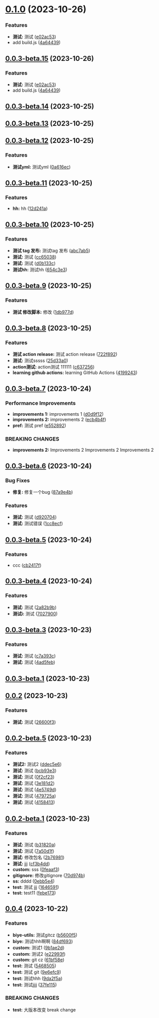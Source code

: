 # [0.1.0](https://github.com/biyejun/biyejun-utils/compare/v0.0.3-beta.14...v0.1.0) (2023-10-26)


### Features

* **测试:** 测试 ([e02ac53](https://github.com/biyejun/biyejun-utils/commit/e02ac5353956d0b3693c9fda4a708d5f42530439))
* add build.js ([4a64439](https://github.com/biyejun/biyejun-utils/commit/4a644396aeb97579992415e545eaff487550bdd0))



## [0.0.3-beta.15](https://github.com/biyejun/biyejun-utils/compare/v0.0.3-beta.14...v0.0.3-beta.15) (2023-10-26)


### Features

* **测试:** 测试 ([e02ac53](https://github.com/biyejun/biyejun-utils/commit/e02ac5353956d0b3693c9fda4a708d5f42530439))
* add build.js ([4a64439](https://github.com/biyejun/biyejun-utils/commit/4a644396aeb97579992415e545eaff487550bdd0))



## [0.0.3-beta.14](https://github.com/biyejun/biyejun-utils/compare/v0.0.3-beta.13...v0.0.3-beta.14) (2023-10-25)



## [0.0.3-beta.13](https://github.com/biyejun/biyejun-utils/compare/v0.0.3-beta.12...v0.0.3-beta.13) (2023-10-25)



## [0.0.3-beta.12](https://github.com/biyejun/biyejun-utils/compare/v0.0.3-beta.11...v0.0.3-beta.12) (2023-10-25)


### Features

* **测试yml:** 测试yml ([0a616ec](https://github.com/biyejun/biyejun-utils/commit/0a616eca7d22db91cb9046baa6c3efe28825d67b))



## [0.0.3-beta.11](https://github.com/biyejun/biyejun-utils/compare/v0.0.3-beta.10...v0.0.3-beta.11) (2023-10-25)


### Features

* **hh:** hh ([12d241a](https://github.com/biyejun/biyejun-utils/commit/12d241a54d518925df32087c6b80e1d7a4e1ebfc))



## [0.0.3-beta.10](https://github.com/biyejun/biyejun-utils/compare/v0.0.3-beta.9...v0.0.3-beta.10) (2023-10-25)


### Features

* **测试 tag 发布:** 测试tag 发布 ([abc7ab5](https://github.com/biyejun/biyejun-utils/commit/abc7ab58137cede84056994b107da12bd7ca947c))
* **测试:** 测试 ([cc65038](https://github.com/biyejun/biyejun-utils/commit/cc65038cd5ca9a67657b9a91d218234d0d3f52da))
* **测试:** 测试 ([d0b133c](https://github.com/biyejun/biyejun-utils/commit/d0b133cf277ba4717a76bb75f1e646870aa87210))
* **测试hh:** 测试hh ([654c3e3](https://github.com/biyejun/biyejun-utils/commit/654c3e3d7a6b0200ad5c55855ca4723445368f13))



## [0.0.3-beta.9](https://github.com/biyejun/biyejun-utils/compare/v0.0.3-beta.8...v0.0.3-beta.9) (2023-10-25)


### Features

* **测试 修改脚本:** 修改 ([1db977d](https://github.com/biyejun/biyejun-utils/commit/1db977d0a71cde6a0acfda7ae35629224264a9d4))



## [0.0.3-beta.8](https://github.com/biyejun/biyejun-utils/compare/v0.0.3-beta.7...v0.0.3-beta.8) (2023-10-25)


### Features

* **测试 action release:** 测试 action release ([722f892](https://github.com/biyejun/biyejun-utils/commit/722f8924de0f10355fae498bc2d10ce19668dbfa))
* **测试:** 测试sssss ([25d33a0](https://github.com/biyejun/biyejun-utils/commit/25d33a0da89d5f82d22b7fb3143ad18e0c5b8c42))
* **action测试:** action测试 111111 ([c637256](https://github.com/biyejun/biyejun-utils/commit/c637256ad9b0d934859cdf1ca132a0f7b71ac568))
* **learning github actions:** learning GitHub Actions ([4199243](https://github.com/biyejun/biyejun-utils/commit/41992439377f7de582a31e4a5e49b4ed2a79aeab))



## [0.0.3-beta.7](https://github.com/biyejun/biyejun-utils/compare/v0.0.3-beta.6...v0.0.3-beta.7) (2023-10-24)


### Performance Improvements

* **improvements 1:** improvements 1 ([d0d9f12](https://github.com/biyejun/biyejun-utils/commit/d0d9f12659898df959e2806643ad68955068ffd3))
* **improvements 2:** improvements 2 ([ecb4b4f](https://github.com/biyejun/biyejun-utils/commit/ecb4b4fc0fab2d60885e2a25542c55ec3c091289))
* **pref:** 测试 pref ([e552892](https://github.com/biyejun/biyejun-utils/commit/e5528926080f2da65275632558921f15aaf76a8e))


### BREAKING CHANGES

* **improvements 2:** Improvements 2
Improvements 2
Improvements 2



## [0.0.3-beta.6](https://github.com/biyejun/biyejun-utils/compare/v0.0.3-beta.5...v0.0.3-beta.6) (2023-10-24)


### Bug Fixes

* **修复:** 修复一个bug ([87a9e4b](https://github.com/biyejun/biyejun-utils/commit/87a9e4b0bd7d57d2a1615be3a515c1e8ae80b0ea))


### Features

* **测试:** 测试 ([d920704](https://github.com/biyejun/biyejun-utils/commit/d920704efa926f7975658feb5cf02bf7a701e534))
* **测试:** 测试错误 ([1cc8ecf](https://github.com/biyejun/biyejun-utils/commit/1cc8ecf3f3cfbd1d3352e16b13f3ca5f5eee668e))



## [0.0.3-beta.5](https://github.com/biyejun/biyejun-utils/compare/v0.0.3-beta.4...v0.0.3-beta.5) (2023-10-24)


### Features

* ccc ([cb2417f](https://github.com/biyejun/biyejun-utils/commit/cb2417f1c550982ac3ea9216f12c581f1b4bd5e4))



## [0.0.3-beta.4](https://github.com/biyejun/biyejun-utils/compare/v0.0.3-beta.3...v0.0.3-beta.4) (2023-10-24)


### Features

* **测试:** 测试 ([2a82b9b](https://github.com/biyejun/biyejun-utils/commit/2a82b9babadc959a34984d12f4f0d17356caca9f))
* **测试i:** 测试 ([7027900](https://github.com/biyejun/biyejun-utils/commit/7027900f8c6d52e746deee4393374a3c0f676433))



## [0.0.3-beta.3](https://github.com/biyejun/biyejun-utils/compare/v0.0.3-beta.1...v0.0.3-beta.3) (2023-10-23)


### Features

* **测试:** 测试 ([c7a393c](https://github.com/biyejun/biyejun-utils/commit/c7a393ce1d2c50989a0d4044a88dea56b8e7d083))
* **测试:** 测试 ([4ad5feb](https://github.com/biyejun/biyejun-utils/commit/4ad5feb80eae537740868ff6e179697cd31744ed))



## [0.0.3-beta.1](https://github.com/biyejun/biyejun-utils/compare/v0.0.2...v0.0.3-beta.1) (2023-10-23)



## [0.0.2](https://github.com/biyejun/biyejun-utils/compare/v0.0.2-beta.5...v0.0.2) (2023-10-23)


### Features

* **测试:** 测试 ([26600f3](https://github.com/biyejun/biyejun-utils/commit/26600f3342cfa759fae8379a0aaa2fbac0dfc2f8))



## [0.0.2-beta.5](https://github.com/biyejun/biyejun-utils/compare/v0.0.2-beta.1...v0.0.2-beta.5) (2023-10-23)


### Features

* **测试2:** 测试2 ([ddec5e6](https://github.com/biyejun/biyejun-utils/commit/ddec5e6ca45800bef4740cb0c5d63da9830822c2))
* **测试:** 测试 ([bcb93e3](https://github.com/biyejun/biyejun-utils/commit/bcb93e31b49e88e2961c093b3db15bff48133437))
* **测试:** 测试 ([0f2cf23](https://github.com/biyejun/biyejun-utils/commit/0f2cf235d676827985597214ee8e12d9e6c3caea))
* **测试:** 测试 ([3e181d2](https://github.com/biyejun/biyejun-utils/commit/3e181d24682c969cba3b42c0f1f4bbeda225a388))
* **测试:** 测试 ([4e5749d](https://github.com/biyejun/biyejun-utils/commit/4e5749d60d85e8fcecd162285129869cba4ba17e))
* **测试:** 测试 ([479725a](https://github.com/biyejun/biyejun-utils/commit/479725a926821d7aad2d23419d2040695692e7c5))
* **测试:** 测试 ([4158413](https://github.com/biyejun/biyejun-utils/commit/41584138fd5b8558973e6b26a996fc34fa6583fb))



## [0.0.2-beta.1](https://github.com/biyejun/biyejun-utils/compare/v0.0.4...v0.0.2-beta.1) (2023-10-23)


### Features

* **测试:** 测试 ([b31820a](https://github.com/biyejun/biyejun-utils/commit/b31820ac70878950d40ddb33c8d79e8f05e6fc72))
* **测试:** 测试 ([7a50d1f](https://github.com/biyejun/biyejun-utils/commit/7a50d1ffa58d9ff443264cc0e0d1491349582d15))
* **测试:** 修改包名 ([2b76981](https://github.com/biyejun/biyejun-utils/commit/2b7698125d36c9baec9f301b49c2ff5373744995))
* **测试:** jjj ([cf3b4dd](https://github.com/biyejun/biyejun-utils/commit/cf3b4ddfe7469fcee250b8fcd5d6fa882b9003c3))
* **custom:** sss ([0feaaf3](https://github.com/biyejun/biyejun-utils/commit/0feaaf328f1a618bb9123e0db5fd20d4463a367d))
* **gitignore:** 修改gitignore ([70d974b](https://github.com/biyejun/biyejun-utils/commit/70d974b7bf9dbe77cd2a02212df5a39cba878653))
* **ss:** dddd ([0ebb5e4](https://github.com/biyejun/biyejun-utils/commit/0ebb5e46a848971ee55bc9f5ea625cbc0d24b6f3))
* **test:** 测试 jjj ([1646591](https://github.com/biyejun/biyejun-utils/commit/164659173d81bd09fcba45ded67a55f4a581b5bc))
* **test:** test11 ([febe173](https://github.com/biyejun/biyejun-utils/commit/febe17358f3255f6a990353497dcba74d5d5c2dd))



## [0.0.4](https://github.com/biyejun/biyejun-utils/compare/61bf58eca69b5d8dab81b90b92fc75f3248d3b8c...v0.0.4) (2023-10-22)


### Features

* **biye-utils:** 测试gitcz ([b5600f5](https://github.com/biyejun/biyejun-utils/commit/b5600f5aeb54d8f74cfb947d7e1c0bb5e551606d))
* **biye:** 测试hhh啊啊 ([84df693](https://github.com/biyejun/biyejun-utils/commit/84df693ba3292c36b4dad2de18566d64420c6c1f))
* **custom:** 测试1 ([9b1ae2d](https://github.com/biyejun/biyejun-utils/commit/9b1ae2dae6dde59099cef83ae4f78520765339bd))
* **custom:** 测试2 ([e22993f](https://github.com/biyejun/biyejun-utils/commit/e22993f64c90b7830e0211614409a3120e8300a2))
* **custom:** git cz ([61bf58e](https://github.com/biyejun/biyejun-utils/commit/61bf58eca69b5d8dab81b90b92fc75f3248d3b8c))
* **test:** 测试 ([5468505](https://github.com/biyejun/biyejun-utils/commit/54685057567d57d02c17c67019d8cdcace5680d9))
* **test:** 测试 git ([9e6efc9](https://github.com/biyejun/biyejun-utils/commit/9e6efc94853cfeb5d12242c102ca752db95d2609))
* **test:** 测试hhh ([9da2f5a](https://github.com/biyejun/biyejun-utils/commit/9da2f5afbc8d565deb8df3a79e003347c4e7b876))
* **test:** 测试jjjj ([37fe115](https://github.com/biyejun/biyejun-utils/commit/37fe1154685a48b9240f8ff6a2aaee468a29b841))


### BREAKING CHANGES

* **test:** 大版本改变 break change



